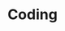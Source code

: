 ---
layout: root-directory
title: Coding
permalink: /blog/coding/

enumerate_grand_children: true
max_num_posts: 2
---